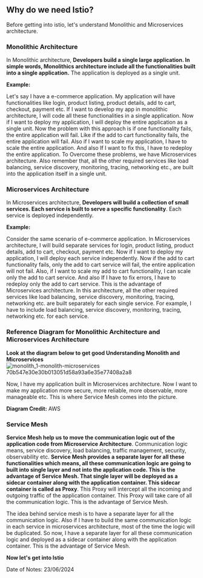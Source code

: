 ## Why do we need Istio?

Before getting into istio, let's understand Monolithic and Microservices architecture.

### Monolithic Architecture

In Monolithic architecture, **Developers build a single large application. In simple words, Monolithics architecture include all the functionalities built into a single application.** The application is deployed as a single unit.<br>

**Example:**

Let's say I have a e-commerce application. My application will have functionalities like login, product listing, product details, add to cart, checkout, payment etc. If I want to develop my app in monolithic architecture, I will code all these functionalities in a single application. Now if I want to deploy my application, I will deploy the entire application as a single unit. Now the problem with this approach is if one functionality fails, the entire application will fail. Like if the add to cart functionality fails, the entire application will fail. Also if I want to scale my application, I have to scale the entire application. And also If I want to fix this, I have to redeploy the entire application. To Overcome these problems, we have Microservices architecture. Also remember that, all the other required services like load balancing, service discovery, monitoring, tracing, networking etc., are built into the application itself in a single unit.


### Microservices Architecture

In Microservices architecture, **Developers will build a collection of small services. Each service is built to serve a specific functionality**. Each service is deployed independently.

**Example:**

Consider the same scenario of e-commerce application. In Microservices architecture, I will build separate services for login, product listing, product details, add to cart, checkout, payment etc. Now if I want to deploy my application, I will deploy each service independently. Now if the add to cart functionality fails, only the add to cart service will fail, the entire application will not fail. Also, if I want to scale my add to cart functionality, I can scale only the add to cart service. And also If I have to fix errors, I have to redeploy only the add to cart service. This is the advantage of Microservices architecture. In this architecture, all the other required services like load balancing, service discovery, monitoring, tracing, networking etc. are built separately for each single service. For example, I have to include load balancing, service discovery, monitoring, tracing, networking etc. for each service.

### Reference Diagram for Monolithic Architecture and Microservices Architecture
**Look at the diagram below to get good Understanding Monolith and Microservices**
![monolith_1-monolith-microservices 70b547e30e30b013051d58a93a6e35e77408a2a8](https://github.com/mathesh-me/istio-study-guide/assets/144098846/51f6d593-a56f-4931-b443-f3ded5fa8528)

Now, I have my application built in Microservices architecture. Now I want to make my application more secure, more reliable, more observable, more manageable etc. This is where Service Mesh comes into the picture.

**Diagram Credit:** AWS



### Service Mesh

**Service Mesh help us to move the communication logic out of the application code from Microservice Architecture**. Communication logic means, service discovery, load balancing, traffic management, security, observability etc. **Service Mesh provides a separate layer for all these functionalities which means, all these communication logic are going to built into single layer and not into the application code. This is the advantage of Service Mesh. That single layer will be deployed as a sidecar container along with the application container. This sidecar container is called as Proxy**. This Proxy will intercept all the incoming and outgoing traffic of the application container. This Proxy will take care of all the communication logic. This is the advantage of Service Mesh. 

The idea behind service mesh is to have a separate layer for all the communication logic. Also if I have to build the same communication logic in each service in microservices architecture, most of the time the logic will be duplicated. So now, I have a separate layer for all these communication logic and deployed as a sidecar container along with the application container. This is the advantage of Service Mesh.

**Now let's get into Istio**

Date of Notes: 23/06/2024
